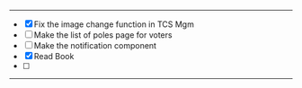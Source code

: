 
---
- [x] Fix the image change function in TCS Mgm
- [ ] Make the list of poles page for voters
- [ ] Make the notification component
- [x] Read Book
- [ ] 
---